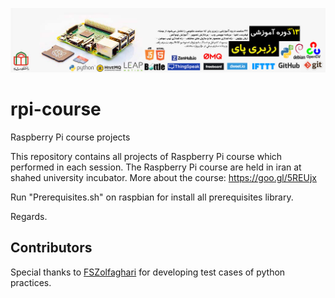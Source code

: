 [![13Th Raspberry Pi Course](13Th_Raspberry_Pi_Course.jpg)](https://evnd.co/NHSOZ)
# rpi-course
Raspberry Pi course projects

This repository contains all projects of Raspberry Pi course which performed in each session.
The Raspberry Pi course are held in iran at shahed university incubator.
More about the course: https://goo.gl/5REUjx

Run "Prerequisites.sh" on raspbian for install all prerequisites library.

Regards.

## Contributors
Special thanks to [FSZolfaghari](https://github.com/FSZolfaghari) for developing test cases of python practices.
